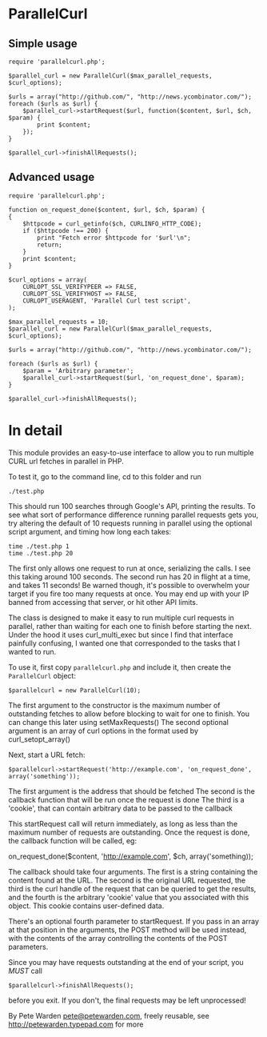 # ParallelCurl

## Simple usage

    require 'parallelcurl.php';

    $parallel_curl = new ParallelCurl($max_parallel_requests, $curl_options);

    $urls = array("http://github.com/", "http://news.ycombinator.com/");
    foreach ($urls as $url) {
        $parallel_curl->startRequest($url, function($content, $url, $ch, $param) {
            print $content;
        });
    }

    $parallel_curl->finishAllRequests();


## Advanced usage

    require 'parallelcurl.php';

    function on_request_done($content, $url, $ch, $param) {
    {
        $httpcode = curl_getinfo($ch, CURLINFO_HTTP_CODE);    
        if ($httpcode !== 200) {
            print "Fetch error $httpcode for '$url'\n";
            return;
        }
        print $content;
    }

    $curl_options = array(
        CURLOPT_SSL_VERIFYPEER => FALSE,
        CURLOPT_SSL_VERIFYHOST => FALSE,
        CURLOPT_USERAGENT, 'Parallel Curl test script',
    );

    $max_parallel_requests = 10;
    $parallel_curl = new ParallelCurl($max_parallel_requests, $curl_options);

    $urls = array("http://github.com/", "http://news.ycombinator.com/");

    foreach ($urls as $url) {
        $param = 'Arbitrary parameter';
        $parallel_curl->startRequest($url, 'on_request_done', $param);
    }

    $parallel_curl->finishAllRequests();

# In detail

This module provides an easy-to-use interface to allow you to run multiple CURL url fetches in parallel in PHP. 

To test it, go to the command line, cd to this folder and run

    ./test.php

This should run 100 searches through Google's API, printing the results. To see what sort of
performance difference running parallel requests gets you, try altering the default of 10 requests
running in parallel using the optional script argument, and timing how long each takes:

    time ./test.php 1
    time ./test.php 20

The first only allows one request to run at once, serializing the calls. I see this taking around
100 seconds. The second run has 20 in flight at a time, and takes 11 seconds! Be warned though,
it's possible to overwhelm your target if you fire too many requests at once. You may end up
with your IP banned from accessing that server, or hit other API limits.

The class is designed to make it easy to run multiple curl requests in parallel, rather than
waiting for each one to finish before starting the next. Under the hood it uses curl_multi_exec
but since I find that interface painfully confusing, I wanted one that corresponded to the tasks
that I wanted to run.

To use it, first copy `parallelcurl.php` and include it, then create the `ParallelCurl` object:

    $parallelcurl = new ParallelCurl(10);

The first argument to the constructor is the maximum number of outstanding fetches to allow
before blocking to wait for one to finish. You can change this later using setMaxRequests()
The second optional argument is an array of curl options in the format used by curl_setopt_array()

Next, start a URL fetch:

    $parallelcurl->startRequest('http://example.com', 'on_request_done', array('something'));

The first argument is the address that should be fetched
The second is the callback function that will be run once the request is done
The third is a 'cookie', that can contain arbitrary data to be passed to the callback

This startRequest call will return immediately, as long as less than the maximum number of
requests are outstanding. Once the request is done, the callback function will be called, eg:

on_request_done($content, 'http://example.com', $ch, array('something));

The callback should take four arguments. The first is a string containing the content found at
the URL. The second is the original URL requested, the third is the curl handle of the request that
can be queried to get the results, and the fourth is the arbitrary 'cookie' value that you 
associated with this object. This cookie contains user-defined data.

There's an optional fourth parameter to startRequest. If you pass in an array at that position in
the arguments, the POST method will be used instead, with the contents of the array controlling the
contents of the POST parameters.

Since you may have requests outstanding at the end of your script, you *MUST* call

    $parallelcurl->finishAllRequests();

before you exit. If you don't, the final requests may be left unprocessed!

By Pete Warden <pete@petewarden.com>, freely reusable, see http://petewarden.typepad.com for more
